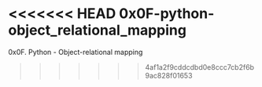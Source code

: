 <<<<<<< HEAD
0x0F-python-object_relational_mapping
=======
0x0F. Python - Object-relational mapping
>>>>>>> 4af1a2f9cddcdbd0e8ccc7cb2f6b9ac828f01653
